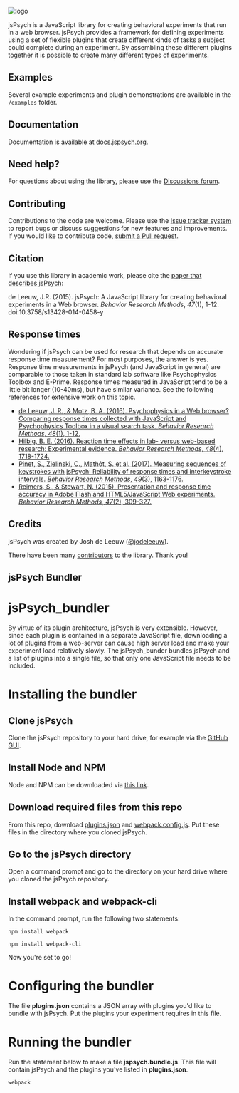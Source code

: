 ![logo](http://www.jspsych.org/img/jspsych-logo.jpg)

jsPsych is a JavaScript library for creating behavioral experiments that run in a web browser. jsPsych provides a framework for defining experiments using a set of flexible plugins that create different kinds of tasks a subject could complete during an experiment. By assembling these different plugins together it is possible to create many different types of experiments.

Examples
----------

Several example experiments and plugin demonstrations are available in the `/examples` folder.

Documentation
-------------

Documentation is available at [docs.jspsych.org](http://docs.jspsych.org).

Need help?
----------

For questions about using the library, please use the [Discussions forum](https://github.com/jspsych/jsPsych/discussions).

Contributing
------------

Contributions to the code are welcome. Please use the [Issue tracker system](https://github.com/jodeleeuw/jsPsych/issues) to report bugs or discuss suggestions for new features and improvements. If you would like to contribute code, [submit a Pull request](https://help.github.com/articles/using-pull-requests).

Citation
--------

If you use this library in academic work, please cite the [paper that describes jsPsych](http://link.springer.com/article/10.3758%2Fs13428-014-0458-y):

de Leeuw, J.R. (2015). jsPsych: A JavaScript library for creating behavioral experiments in a Web browser. *Behavior Research Methods*, _47_(1), 1-12. doi:10.3758/s13428-014-0458-y

Response times
--------------

Wondering if jsPsych can be used for research that depends on accurate response time measurement? For most purposes, the answer is yes. Response time measurements in jsPsych (and JavaScript in general) are comparable to those taken in standard lab software like Psychophysics Toolbox and E-Prime. Response times measured in JavaScript tend to be a little bit longer (10-40ms), but have similar variance. See the following references for extensive work on this topic.

* [de Leeuw, J. R., & Motz, B. A. (2016). Psychophysics in a Web browser? Comparing response times collected with JavaScript and Psychophysics Toolbox in a visual search task. *Behavior Research Methods*, *48*(1), 1-12.](http://link.springer.com/article/10.3758%2Fs13428-015-0567-2)
* [Hilbig, B. E. (2016). Reaction time effects in lab- versus web-based research: Experimental evidence. *Behavior Research Methods*, *48*(4), 1718-1724.](http://dx.doi.org/10.3758/s13428-015-0678-9)
* [Pinet, S., Zielinski, C., Mathôt, S. et al. (2017). Measuring sequences of keystrokes with jsPsych: Reliability of response times and interkeystroke intervals.  *Behavior Research Methods*, *49*(3), 1163-1176.](http://link.springer.com/article/10.3758/s13428-016-0776-3)
* [Reimers, S., & Stewart, N. (2015). Presentation and response time accuracy in Adobe Flash and HTML5/JavaScript Web experiments. *Behavior Research Methods*, *47*(2), 309-327.](http://link.springer.com/article/10.3758%2Fs13428-014-0471-1)


Credits
-------

jsPsych was created by Josh de Leeuw ([@jodeleeuw](https://github.com/jodeleeuw)).

There have been many [contributors](https://github.com/jodeleeuw/jsPsych/blob/master/contributors.md) to the library. Thank you!

jsPsych Bundler
---------------

# jsPsych_bundler
By virtue of its plugin architecture, jsPsych is very extensible. However, since each plugin is 
contained in a separate JavaScript file, downloading a lot of plugins from a web-server can cause
high server load and make your experiment load relatively slowly. The jsPsych_bunder bundles jsPsych 
and a list of plugins into a single file, so that only one JavaScript file needs to be included.

# Installing the bundler
## Clone jsPsych
Clone the jsPsych repository to your hard drive, for example via the [GitHub GUI](https://desktop.github.com/).
## Install Node and NPM
Node and NPM can be downloaded via [this link](https://nodejs.org/en/).
## Download required files from this repo
From this repo, download <a href="https://raw.githubusercontent.com/tpronk/jsPsych_bundler/master/plugins.json" download>plugins.json</a> and <a href="https://raw.githubusercontent.com/tpronk/jsPsych_bundler/master/webpack.config.js" download>webpack.config.js</a>. Put these files in the directory where you cloned jsPsych.
## Go to the jsPsych directory
Open a command prompt and go to the directory on your hard drive where you cloned the jsPsych repository.
## Install webpack and webpack-cli
In the command prompt, run the following two statements:
```
npm install webpack
```
```
npm install webpack-cli
```
Now you're set to go!

# Configuring the bundler
The file **plugins.json** contains a JSON array with plugins you'd like to bundle with jsPsych. Put the plugins your experiment requires in this file.

# Running the bundler
Run the statement below to make a file **jspsych.bundle.js**. This file will contain jsPsych and the plugins you've listed in **plugins.json**.
```
webpack
```